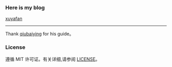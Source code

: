 ### Here is my blog
[xuyafan](http://xuyafan.top) 

---


Thank [qiubaiying](https://github.com/qiubaiying/qiubaiying.github.io) for his guide。 

### License

遵循 MIT 许可证。有关详细,请参阅 [LICENSE](https://github.com/xuyafan/xuyafan.github.io/blob/master/LICENSE)。

